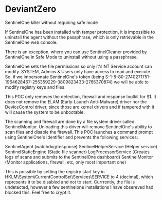 # DeviantZero
SentinelOne killer without requiring safe mode

If SentinelOne has been installed with tamper protection, it is impossible to uninstall the agent without the passphrase, which is only retrievable in the SentinelOne web console.

There is an exception, where you can use SentinelCleaner provided by SentinelOne in Safe Mode to uninstall without using a passphrase.

SentinelOne sets the file permissions so only it's NT Service account can modify. SYSTEM, Admins & Users only have access to read and execute.
So, if we impersonate SentinelOne's token (being S-1-5-80-2740271751-1964628467-255359229-3809823433-2765370874) we will be able to modify registry keys and files.

This POC only removes the detection, firewall and response toolkit for S1. It does not remove the ELAM (Early-Launch Anti-Malware) driver nor the DeviceControl driver, since those are kernel drivers and if tampered with it will cause the system to be unbootable.

The scanning and firewall are done by a file system driver called SentinelMonitor. Unloading this driver will remove SentinelOne's ability to scan files and disable the firewall. This POC launches a command prompt using SentinelOne's Identifier and prevents the following services:

SentinelAgent (watchdog/response)
SentinelHelperService (Helper service)
SentinelStaticEngine (Static file scanner)
LogProcessorService (Creates logs of scans and submits to the SentinelOne dashboard)
SentinelMonitor (Monitor applications, firewall, etc, only most important one)

This is possible by setting the registry start key in HKLM\System\CurrentControlSet\Services\SERVICE to 4 (decimal), which represents it to be disabled and not to start.
Currrently, the file is undetected, however a few sentinelone installations I have obsereved had blocked this. Feel free to crypt it.
